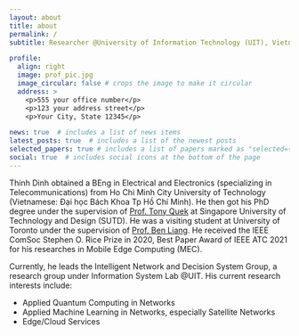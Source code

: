 ```yaml
---
layout: about
title: about
permalink: /
subtitle: Researcher @University of Information Technology (UIT), Vietnam National University Ho Chi Minh City

profile:
  align: right
  image: prof_pic.jpg
  image_circular: false # crops the image to make it circular
  address: >
    <p>555 your office number</p>
    <p>123 your address street</p>
    <p>Your City, State 12345</p>

news: true  # includes a list of news items
latest_posts: true  # includes a list of the newest posts
selected_papers: true # includes a list of papers marked as "selected={true}"
social: true  # includes social icons at the bottom of the page
---
```

Thinh Dinh obtained a BEng in Electrical and Electronics (specializing in Telecommunications) from Ho Chi Minh City University of Technology (Vietnamese: Đại học Bách Khoa Tp Hồ Chí Minh). He then got his PhD degree under the supervision of [Prof. Tony Quek](https://people.sutd.edu.sg/~tonyquek/) at Singapore University of Technology and Design (SUTD). He was a visiting student at University of Toronto under the supervision of [Prof. Ben Liang](https://www.comm.utoronto.ca/~liang/). He received the IEEE ComSoc Stephen O. Rice Prize in 2020, Best Paper Award of IEEE ATC 2021 for his researches in Mobile Edge Computing (MEC).

Currently, he leads the Intelligent Network and Decision System Group, a research group under Information System Lab @UIT. His current research interests include:
- Applied Quantum Computing in Networks
- Applied Machine Learning in Networks, especially Satellite Networks
- Edge/Cloud Services

